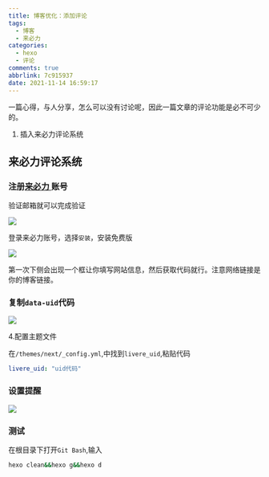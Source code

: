 ```yaml
---
title: 博客优化：添加评论
tags:
  - 博客
  - 来必力
categories:
  - hexo
  - 评论
comments: true
abbrlink: 7c915937
date: 2021-11-14 16:59:17
---
```


​	一篇心得，与人分享，怎么可以没有讨论呢，因此一篇文章的评论功能是必不可少的。

1. 插入来必力评论系统

<!--more-->

## 来必力评论系统

### 注册[来必力 ](http://livere.com/)账号

验证邮箱就可以完成验证

![](sign_1.jpg)

登录来必力账号，选择`安装`，安装免费版

![](sign_2.jpg)

第一次下侧会出现一个框让你填写网站信息，然后获取代码就行。注意网络链接是你的博客链接。

### 复制`data-uid`代码

![](sign_3.jpg)

4.配置主题文件

在`/themes/next/_config.yml`,中找到`livere_uid`,粘贴代码

```yml
livere_uid: "uid代码"
```

### 设置提醒

![](sign_4.jpg)

### 测试

在根目录下打开`Git Bash`,输入

```bash
hexo clean&&hexo g&&hexo d
```

